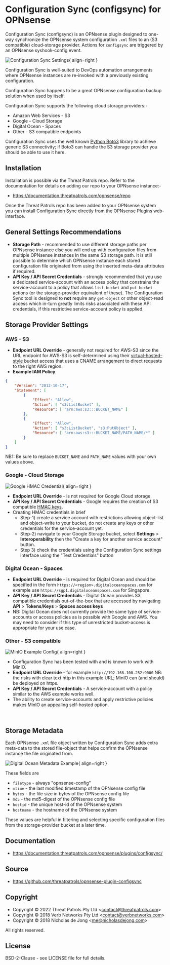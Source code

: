 # Configuration Sync (configsync) for OPNsense
Configuration Sync (configsync) is an OPNsense plugin designed to one-way 
synchronize the OPNsense system configuration `.xml` files to an (S3 
compatible) cloud-storage provider.  Actions for `configsync` are triggered 
by an OPNsense syshook-config event.

![Configuration Sync Settings](assets/configsync-screenshot01.png){ align=right }

Configuration Sync is well-suited to DevOps automation arrangements where OPNsense
instances are re-invoked with a previously existing configuration.

Configuration Sync happens to be a great OPNsense configuration backup solution when 
used by itself.

Configuration Sync supports the following cloud storage providers:-

 * Amazon Web Services - S3
 * Google - Cloud Storage
 * Digital Ocean - Spaces
 * Other - S3 compatible endpoints

Configuration Sync uses the well known [Python Boto3](https://boto3.amazonaws.com/v1/documentation/api/latest/index.html) 
library to achieve generic S3 connectivity; if Boto3 can handle the S3 storage provider 
you should be able to use it here.

## Installation
Installation is possible via the Threat Patrols repo.  Refer to the documentation 
for details on adding our repo to your OPNsense instance:-

 * https://documentation.threatpatrols.com/opnsense/repo

Once the Threat Patrols repo has been added to your OPNsense system you can install 
Configuration Sync directly from the OPNsense Plugins web-interface.

## General Settings Recommendations
 * __Storage Path__ - recommended to use different storage paths per OPNsense instance 
   else you will end up with configuration files from multiple OPNsense instances in the 
   same S3 storage path.  It is still possible to determine which OPNsense instance each 
   stored configuration file originated from using the inserted meta-data attributes if
   required.
 * __API Key / API Secret Credentials__ - strongly recommended that you use a dedicated 
   service-account with an access policy that constrains the service-account to a policy
   that allows `list-bucket` and `put-bucket` actions (or the storage-provider equivalent 
   of these).  The Configuration Sync tool is designed to __not__ require any `get-object` 
   or other object-read access which in-turn greatly limits risks associated with these 
   API credentials, if this restrictive service-account policy is applied.

## Storage Provider Settings
### AWS - S3
 * __Endpoint URL Override__ - generally not required for AWS-S3 since the URL endpoint
   for AWS-S3 is self-determined using their [virtual-hosted–style](https://docs.aws.amazon.com/AmazonS3/latest/userguide/access-bucket-intro.html) 
   bucket access that uses a CNAME arrangement to direct requests to the right AWS region.
 * __Example IAM Policy__
```json
{
    "Version": "2012-10-17",
    "Statement": [
        {
            "Effect": "Allow",
            "Action": [ "s3:ListBucket" ],
            "Resource": [ "arn:aws:s3:::BUCKET_NAME" ]
        },
        {
            "Effect": "Allow",
            "Action": [ "s3:ListBucket", "s3:PutObject" ],
            "Resource": [ "arn:aws:s3:::BUCKET_NAME/PATH_NAME/*" ]
        }
    ]
}
```
NB1: Be sure to replace `BUCKET_NAME` and `PATH_NAME` values with your own values above.

### Google - Cloud Storage
![Google HMAC Credential](assets/google-hmac-credential01.png){ align=right }

  * __Endpoint URL Override__ - is not required for Google Cloud storage.
  * __API Key / API Secret Credentials__ - Google requires the creation of S3 compatible 
    [HMAC keys](https://cloud.google.com/storage/docs/authentication/hmackeys).
  * Creating HMAC credentials in brief
    * Step-1) create a service account with restrictions allowing object-list and object-write
      to your bucket, do not create any keys or other credentials for the service-account yet.
    * Step-2) navigate to your Google Storage bucket, select __Settings__ > __Interoperability__ then 
      the "Create a key for another service account" button.
    * Step 3) check the credentials using the Configuration Sync settings interface using
      the "Test Credentials" button

### Digital Ocean - Spaces

  * __Endpoint URL Override__ - is required for Digital Ocean and should be specified in the
    form `https://<region>.digitaloceanspaces.com` for example use `https://sgp1.digitaloceanspaces.com` for 
    Singapore.
  * __API Key / API Secret Credentials__ - Digital Ocean provides S3 compatible credentials
    out-of-the-box that are accessed by navigating __API__ > __Tokens/Keys__ > __Spaces access keys__
  * NB: Digital Ocean does not currently provide the same type of service-accounts or access 
    policies as is possible with Google and AWS.  You may need to consider if this type of
    unrestricted bucket-access is appropriate for your use case.

### Other - S3 compatible
![MinIO Example Config](assets/minio-example01.png){ align=right }

  * Configuration Sync has been tested with and is known to work with MinIO. 
  * __Endpoint URL Override__ - for example `http://192.168.100.252:9000`  NB: the risks with
    clear text http in this example URL; MinIO can (and should) be deployed on https.
  * __API Key / API Secret Credentials__ - A service-account with a policy similar to the AWS
    example works well.
  * The ability to create service-accounts and apply restrictive policies makes MinIO
    an appealing self-hosted option.

<br>

## Storage Metadata

Each OPNsense `.xml` file object written by Configuration Sync adds extra meta-data to the 
stored file-object that helps confirm the OPNsense instance the file originated from.

![Digital Ocean Metadata Example](assets/digitalocean-metadata-example01.png){ align=right }

These fields are

 * `filetype` - always "opnsense-config"
 * `mtime` - the last modified timestamp of the OPNsense config file
 * `bytes` - the file size in bytes of the OPNsense config file
 * `md5` - the md5-digest of the OPNsense config file
 * `hostid` - the unique host-id of the OPNsense system
 * `hostname` - the hostname of the OPNsense system

These values are helpful in filtering and selecting specific configuration files from the 
storage-provider bucket at a later time.

## Documentation
 * https://documentation.threatpatrols.com/opnsense/plugins/configsync/

## Source
 * https://github.com/threatpatrols/opnsense-plugin-configsync

## Copyright
* Copyright &copy; 2022 Threat Patrols Pty Ltd &lt;contact@threatpatrols.com&gt;
* Copyright &copy; 2018 Verb Networks Pty Ltd &lt;contact@verbnetworks.com&gt;
* Copyright &copy; 2018 Nicholas de Jong &lt;me@nicholasdejong.com&gt;

All rights reserved.

## License
BSD-2-Clause - see LICENSE file for full details.
